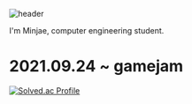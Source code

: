 ![header](https://capsule-render.vercel.app/api?type=soft&color=auto&height=150&section=header&text=Minjae&fontSize=70&animation=twinkling)

I'm Minjae, computer engineering student.

# 2021.09.24 ~ gamejam

[![Solved.ac Profile](http://mazassumnida.wtf/api/v2/generate_badge?boj=pega0922)](https://solved.ac/pega0922/)
